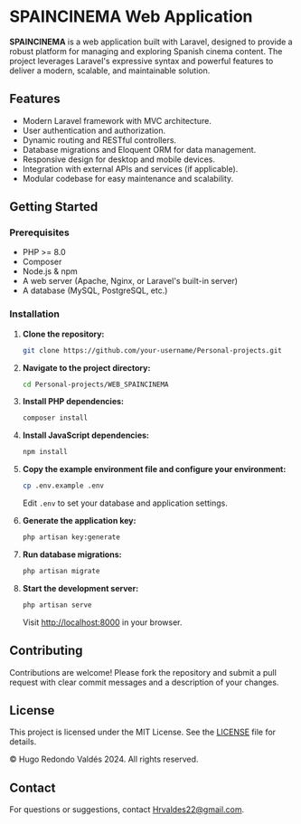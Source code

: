 # SPAINCINEMA Web Application

**SPAINCINEMA** is a web application built with Laravel, designed to provide a robust platform for managing and exploring Spanish cinema content. The project leverages Laravel's expressive syntax and powerful features to deliver a modern, scalable, and maintainable solution.

## Features

- Modern Laravel framework with MVC architecture.
- User authentication and authorization.
- Dynamic routing and RESTful controllers.
- Database migrations and Eloquent ORM for data management.
- Responsive design for desktop and mobile devices.
- Integration with external APIs and services (if applicable).
- Modular codebase for easy maintenance and scalability.

## Getting Started

### Prerequisites

- PHP >= 8.0
- Composer
- Node.js & npm
- A web server (Apache, Nginx, or Laravel's built-in server)
- A database (MySQL, PostgreSQL, etc.)

### Installation

1. **Clone the repository:**
   ```sh
   git clone https://github.com/your-username/Personal-projects.git
   ```
2. **Navigate to the project directory:**
   ```sh
   cd Personal-projects/WEB_SPAINCINEMA
   ```
3. **Install PHP dependencies:**
   ```sh
   composer install
   ```
4. **Install JavaScript dependencies:**
   ```sh
   npm install
   ```
5. **Copy the example environment file and configure your environment:**
   ```sh
   cp .env.example .env
   ```
   Edit `.env` to set your database and application settings.

6. **Generate the application key:**
   ```sh
   php artisan key:generate
   ```
7. **Run database migrations:**
   ```sh
   php artisan migrate
   ```
8. **Start the development server:**
   ```sh
   php artisan serve
   ```
   Visit [http://localhost:8000](http://localhost:8000) in your browser.

## Contributing

Contributions are welcome! Please fork the repository and submit a pull request with clear commit messages and a description of your changes.

## License

This project is licensed under the MIT License. See the [LICENSE](./LICENSE.txt) file for details.

© Hugo Redondo Valdés 2024. All rights reserved.

## Contact

For questions or suggestions, contact [Hrvaldes22@gmail.com](mailto:Hrvaldes22@gmail.com).